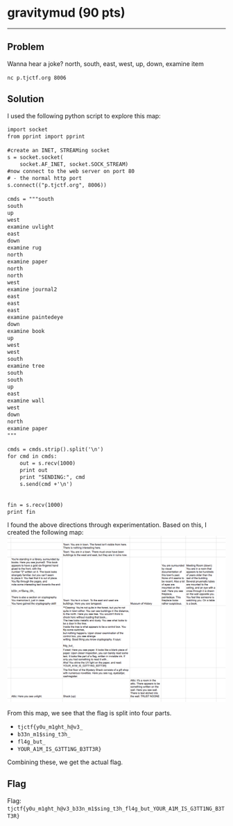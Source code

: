 # gravitymud (90 pts)

---
## Problem
Wanna hear a joke? north, south, east, west, up, down, examine item

`nc p.tjctf.org 8006`

## Solution
I used the following python script to explore this map:
```
import socket
from pprint import pprint

#create an INET, STREAMing socket
s = socket.socket(
    socket.AF_INET, socket.SOCK_STREAM)
#now connect to the web server on port 80
# - the normal http port
s.connect(("p.tjctf.org", 8006))

cmds = """south
south
up
west
examine uvlight
east
down
examine rug
north
examine paper
north
north
west
examine journal2
east
east
east
examine paintedeye
down
examine book
up
west
west
south
examine tree
south
south
up
east
examine wall
west
down
north
examine paper
"""

cmds = cmds.strip().split('\n')
for cmd in cmds:
    out = s.recv(1000)
    print out
    print "SENDING:", cmd
    s.send(cmd +'\n')
    

fin = s.recv(1000)
print fin
```
I found the above directions through experimentation. Based on this, I created the following map:
![](gravitymud_map.png)

From this map, we see that the flag is split into four parts.
- `tjctf{y0u_m1ght_h@v3_`
- `b33n_m1$sing_t3h_`
- `fl4g_but_`
- `YOUR_A1M_IS_G3TT1NG_B3TT3R}`

Combining these, we get the actual flag.

## Flag
Flag: `tjctf{y0u_m1ght_h@v3_b33n_m1$sing_t3h_fl4g_but_YOUR_A1M_IS_G3TT1NG_B3TT3R}`